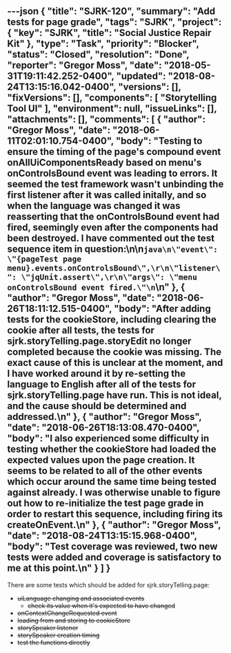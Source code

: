 ---json
{
  "title": "SJRK-120",
  "summary": "Add tests for page grade",
  "tags": "SJRK",
  "project": {
    "key": "SJRK",
    "title": "Social Justice Repair Kit"
  },
  "type": "Task",
  "priority": "Blocker",
  "status": "Closed",
  "resolution": "Done",
  "reporter": "Gregor Moss",
  "date": "2018-05-31T19:11:42.252-0400",
  "updated": "2018-08-24T13:15:16.042-0400",
  "versions": [],
  "fixVersions": [],
  "components": [
    "Storytelling Tool UI"
  ],
  "environment": null,
  "issueLinks": [],
  "attachments": [],
  "comments": [
    {
      "author": "Gregor Moss",
      "date": "2018-06-11T02:01:10.754-0400",
      "body": "Testing to ensure the timing of the page's compound event onAllUiComponentsReady based on menu's onControlsBound event was leading to errors. It seemed the test framework wasn't unbinding the first listener after it was called initally, and so when the language was changed it was reasserting that the onControlsBound event had fired, seemingly even after the components had been destroyed. I have commented out the test sequence item in question:\n\n```java\n\"event\": \"{pageTest page menu}.events.onControlsBound\",\r\n\"listener\": \"jqUnit.assert\",\r\n\"args\": \"menu onControlsBound event fired.\"\n```\n"
    },
    {
      "author": "Gregor Moss",
      "date": "2018-06-26T18:11:12.515-0400",
      "body": "After adding tests for the cookieStore, including clearing the cookie after all tests, the tests for sjrk.storyTelling.page.storyEdit no longer completed because the cookie was missing. The exact cause of this is unclear at the moment, and I have worked around it by re-setting the language to English after all of the tests for sjrk.storyTelling.page have run. This is not ideal, and the cause should be determined and addressed.\n"
    },
    {
      "author": "Gregor Moss",
      "date": "2018-06-26T18:13:08.470-0400",
      "body": "I also experienced some difficulty in testing whether the cookieStore had loaded the expected values upon the page creation. It seems to be related to all of the other events which occur around the same time being tested against already. I was otherwise unable to figure out how to re-initialize the test page grade in order to restart this sequence, including firing its createOnEvent.\n"
    },
    {
      "author": "Gregor Moss",
      "date": "2018-08-24T13:15:15.968-0400",
      "body": "Test coverage was reviewed, two new tests were added and coverage is satisfactory to me at this point.\n"
    }
  ]
}
---
There are some tests which should be added for sjrk.storyTelling.page:

* ~~uiLanguage changing and associated events~~
  * ~~check its value when it's expected to have changed~~
* ~~onContextChangeRequested event~~
* ~~loading from and storing to cookieStore~~
* ~~storySpeaker listener~~
* ~~storySpeaker creation timing~~
* ~~test the functions directly~~

        